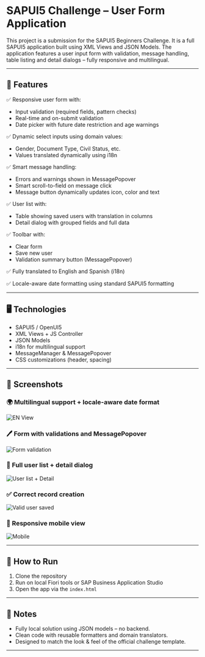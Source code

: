 # SAPUI5 Challenge – User Form Application

This project is a submission for the SAPUI5 Beginners Challenge. It is a full SAPUI5 application built using XML Views and JSON Models. The application features a user input form with validation, message handling, table listing and detail dialogs – fully responsive and multilingual.

---

## 🧩 Features

✅ Responsive user form with:
- Input validation (required fields, pattern checks)
- Real-time and on-submit validation
- Date picker with future date restriction and age warnings

✅ Dynamic select inputs using domain values:
- Gender, Document Type, Civil Status, etc.
- Values translated dynamically using i18n

✅ Smart message handling:
- Errors and warnings shown in MessagePopover
- Smart scroll-to-field on message click
- Message button dynamically updates icon, color and text

✅ User list with:
- Table showing saved users with translation in columns
- Detail dialog with grouped fields and full data

✅ Toolbar with:
- Clear form
- Save new user
- Validation summary button (MessagePopover)

✅ Fully translated to English and Spanish (i18n)

✅ Locale-aware date formatting using standard SAPUI5 formatting

---

## 🖥️ Technologies

- SAPUI5 / OpenUI5
- XML Views + JS Controller
- JSON Models
- i18n for multilingual support
- MessageManager & MessagePopover
- CSS customizations (header, spacing)

---

## 📸 Screenshots

### 🌍 Multilingual support + locale-aware date format
![EN View](vista_idioma_ingles.png)

### 🖊️ Form with validations and MessagePopover
![Form validation](validaciones_formulario.png)

### 🧾 Full user list + detail dialog
![User list + Detail](detalle_usuario_tabla.png)

### ✅ Correct record creation
![Valid user saved](vista_principal_desktop.png)

### 📱 Responsive mobile view
![Mobile](vista_principal_móvil.png)

---

## 🚀 How to Run

1. Clone the repository
2. Run on local Fiori tools or SAP Business Application Studio
3. Open the app via the `index.html` 

---

## 📝 Notes

- Fully local solution using JSON models – no backend.
- Clean code with reusable formatters and domain translators.
- Designed to match the look & feel of the official challenge template.

---

